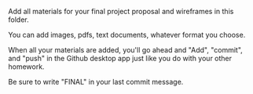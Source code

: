 Add all materials for your final project proposal and wireframes in this folder.

You can add images, pdfs, text documents, whatever format you choose.

When all your materials are added, you'll go ahead and "Add", "commit", and "push" in the Github desktop app just like you do with your other homework.

Be sure to write "FINAL" in your last commit message.